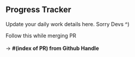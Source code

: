 ## Progress Tracker

Update your daily work details here. Sorry Devs ^)

Follow this while merging PR <br><br>
-> __#(index of PR) from Github Handle__ <br>

